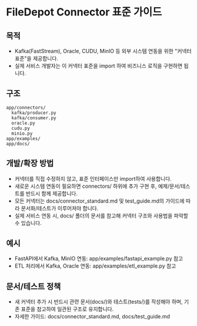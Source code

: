 # FileDepot Connector 표준 가이드

## 목적
- Kafka(FastStream), Oracle, CUDU, MinIO 등 외부 시스템 연동을 위한 "커넥터 표준"을 제공합니다.
- 실제 서비스 개발자는 이 커넥터 표준을 import 하여 비즈니스 로직을 구현하면 됩니다.

## 구조
```
app/connectors/
  kafka/producer.py
  kafka/consumer.py
  oracle.py
  cudu.py
  minio.py
app/examples/
app/docs/
```

## 개발/확장 방법
- 커넥터를 직접 수정하지 않고, 표준 인터페이스만 import하여 사용합니다.
- 새로운 시스템 연동이 필요하면 connectors/ 하위에 추가 구현 후, 예제/문서/테스트를 반드시 함께 제공합니다.
- 모든 커넥터는 docs/connector_standard.md 및 test_guide.md의 가이드에 따라 문서화/테스트가 이루어져야 합니다.
- 실제 서비스 연동 시, docs/ 폴더의 문서를 참고해 커넥터 구조와 사용법을 파악할 수 있습니다.

## 예시
- FastAPI에서 Kafka, MinIO 연동: app/examples/fastapi_example.py 참고
- ETL 처리에서 Kafka, Oracle 연동: app/examples/etl_example.py 참고

## 문서/테스트 정책
- 새 커넥터 추가 시 반드시 관련 문서(docs/)와 테스트(tests/)를 작성해야 하며, 기존 표준을 참고하여 일관된 구조로 유지합니다.
- 자세한 가이드: docs/connector_standard.md, docs/test_guide.md

